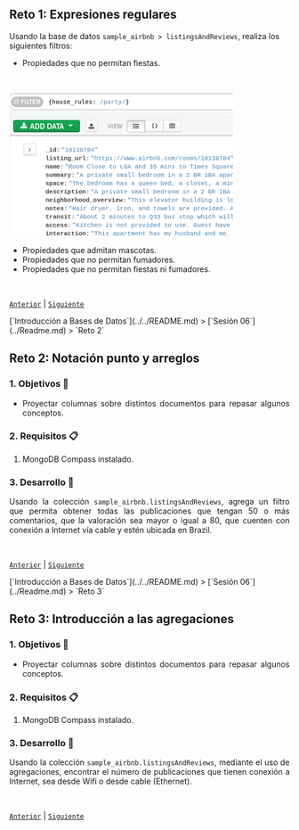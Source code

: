 ## Reto 1: Expresiones regulares

Usando la base de datos `sample_airbnb > listingsAndReviews`, realiza los siguientes filtros:

- Propiedades que no permitan fiestas.
<br>

![1.1](img/1.1.png)
- Propiedades que admitan mascotas.
- Propiedades que no permitan fumadores.
- Propiedades que no permitan fiestas ni fumadores.

<br/>

[`Anterior`](../Ejemplo-01/Readme.md) | [`Siguiente`](../Readme.md)

</div>
[`Introducción a Bases de Datos`](../../README.md) > [`Sesión 06`](../Readme.md) > `Reto 2`
	
## Reto 2: Notación punto y arreglos

<div style="text-align: justify;">

### 1. Objetivos :dart: 

- Proyectar columnas sobre distintos documentos para repasar algunos conceptos.

### 2. Requisitos :clipboard:

1. MongoDB Compass instalado.

### 3. Desarrollo :rocket:

Usando la colección `sample_airbnb.listingsAndReviews`, agrega un filtro que permita obtener todas las publicaciones que tengan 50 o más comentarios, que la valoración sea mayor o igual a 80, que cuenten con conexión a Internet vía cable y estén ubicada en Brazil.

<br/>

[`Anterior`](../Ejemplo-02/Readme.md) | [`Siguiente`](../Readme.md)

</div>
[`Introducción a Bases de Datos`](../../README.md) > [`Sesión 06`](../Readme.md) > `Reto 3`
	
## Reto 3: Introducción a las agregaciones

<div style="text-align: justify;">

### 1. Objetivos :dart: 

- Proyectar columnas sobre distintos documentos para repasar algunos conceptos.

### 2. Requisitos :clipboard:

1. MongoDB Compass instalado.

### 3. Desarrollo :rocket:

Usando la colección `sample_airbnb.listingsAndReviews`, mediante el uso de agregaciones, encontrar el número de publicaciones que tienen conexión a Internet, sea desde Wifi o desde cable (Ethernet).

<br/>

[`Anterior`](../Ejemplo-03/Readme.md) | [`Siguiente`](../Readme.md)

</div>
